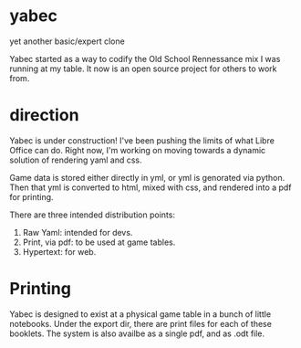 # yabec
yet another basic/expert clone

Yabec started as a way to codify the Old School Rennessance mix I was running at my table. It now is an open source project for others to work from.

# direction
Yabec is under construction! I've been pushing the limits of what Libre Office can do. Right now, I'm working on moving towards a dynamic solution of rendering yaml and css.

Game data is stored either directly in yml, or yml is genorated via python. Then that yml is converted to html, mixed with css, and rendered into a pdf for printing. 

There are three intended distribution points:
1. Raw Yaml: intended for devs.
2. Print, via pdf: to be used at game tables.
3. Hypertext: for web.

# Printing
Yabec is designed to exist at a physical game table in a bunch of little notebooks. Under the export dir, there are print files for each of these booklets. The system is also availbe as a single pdf, and as .odt file. 
